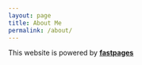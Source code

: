 ```yaml
---
layout: page
title: About Me
permalink: /about/
---
```


This website is powered by **[fastpages](https://github.com/fastai/fastpages)**
